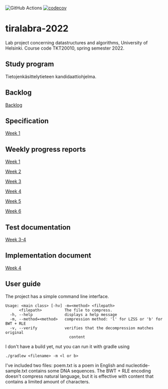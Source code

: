 ![GitHub Actions](https://github.com/shlevanto/tiralabra-2022/actions/workflows/main.yml/badge.svg)
[![codecov](https://codecov.io/gh/shlevanto/tiralabra-2022/branch/main/graph/badge.svg?token=0EE9F994BB)](https://codecov.io/gh/shlevanto/tiralabra-2022)

# tiralabra-2022
Lab project concerning datastructures and algorithms, University of Helsinki. Course code TKT20010, spring semester 2022. 

## Study program
Tietojenkäsittelytieteen kandidaattiohjelma. 

## Backlog
[Backlog](https://github.com/shlevanto/tiralabra-2022/projects/1)

## Specification
[Week 1](/docs/specification.md)

## Weekly progress reports
[Week 1](/docs/week1.md)

[Week 2](/docs/week2.md)

[Week 3](/docs/week3.md)

[Week 4](/docs/week4.md)

[Week 5](/docs/week5.md)

[Week 6](/docs/week6.md)

## Test documentation
[Week 3-4](/docs/test_documentation.md)

## Implementation document
[Week 4](/docs/implementation.md)

## User guide
The project has a simple command line interface. 
```
Usage: <main class> [-hv] -m=<method> <filepath>
      <filepath>          The file to compress.
  -h, --help              displays a help message
  -m, --method=<method>   compression method: 'l' for LZSS or 'b' for BWT + RLE
  -v, --verify            verifies that the decompression matches original
                            content
```
I don't have a build yet, nut you can run it with gradle using
```
./gradlew <filename> -m <l or b>
```

I've included two files: poem.txt is a poem in English and nucleotide-sample.txt contains some DNA sequences. The BWT + RLE encoding doesn't compress natural language, but it is effective with content that contains a limited amount of characters. 



